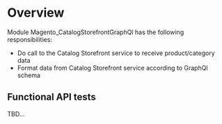 # Overview

Module Magento_CatalogStorefrontGraphQl has the following responsibilities:  


- Do call to the Catalog Storefront service to receive product/category data
- Format data from Catalog Storefront service according to GraphQl schema

## Functional API tests

TBD...